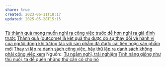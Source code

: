```yaml
---
share: true
created: 2023-06-11T18:17
updated: 2025-05-28T15:15
---
```

[Từ thành quả mong muốn nghĩ ra công việc trước dễ hơn nghĩ ra giả định trước](../T%E1%BB%AB%20th%C3%A0nh%20qu%E1%BA%A3%20mong%20mu%E1%BB%91n%20ngh%C4%A9%20ra%20c%C3%B4ng%20vi%E1%BB%87c%20tr%C6%B0%E1%BB%9Bc%20d%E1%BB%85%20h%C6%A1n%20ngh%C4%A9%20ra%20gi%E1%BA%A3%20%C4%91%E1%BB%8Bnh%20tr%C6%B0%E1%BB%9Bc.md)
[Thành quả (outcome) là kết quả thu được do sự thay đổi về hành vi của người dùng khi tương tác với sản phẩm đã được cải tiến hoặc sản phẩm mới](../Th%C3%A0nh%20qu%E1%BA%A3,%20th%C3%A0nh%20ph%E1%BA%A9m,%20t%E1%BA%A7m%20nh%C3%ACn,%20m%E1%BB%A5c%20ti%C3%AAu/Th%C3%A0nh%20qu%E1%BA%A3%20(outcome)%20l%C3%A0%20k%E1%BA%BFt%20qu%E1%BA%A3%20thu%20%C4%91%C6%B0%E1%BB%A3c%20do%20s%E1%BB%B1%20thay%20%C4%91%E1%BB%95i%20v%E1%BB%81%20h%C3%A0nh%20vi%20c%E1%BB%A7a%20ng%C6%B0%E1%BB%9Di%20d%C3%B9ng%20khi%20t%C6%B0%C6%A1ng%20t%C3%A1c%20v%E1%BB%9Bi%20s%E1%BA%A3n%20ph%E1%BA%A9m%20%C4%91%C3%A3%20%C4%91%C6%B0%E1%BB%A3c%20c%E1%BA%A3i%20ti%E1%BA%BFn%20ho%E1%BA%B7c%20s%E1%BA%A3n%20ph%E1%BA%A9m%20m%E1%BB%9Bi.md)
[Thay vì lập ra danh sách công việc, hãy thử lập ra danh sách không phải công việc xem](./Thay%20v%C3%AC%20l%E1%BA%ADp%20ra%20danh%20s%C3%A1ch%20c%C3%B4ng%20vi%E1%BB%87c,%20h%C3%A3y%20th%E1%BB%AD%20l%E1%BA%ADp%20ra%20danh%20s%C3%A1ch%20kh%C3%B4ng%20ph%E1%BA%A3i%20c%C3%B4ng%20vi%E1%BB%87c%20xem.md)
Nguồn:: [Tự ngẫm nghĩ, trải nghiệm](../../../%CE%9E%20Ngu%E1%BB%93n/T%E1%BB%B1%20ng%E1%BA%ABm%20ngh%C4%A9,%20tr%E1%BA%A3i%20nghi%E1%BB%87m.md)
[Tính năng giống như thú nuôi, ta dễ quên những thứ cần có cho nó](../../../C%C3%B4ng%20ngh%E1%BB%87%20th%C3%B4ng%20tin/K%E1%BB%B9%20thu%E1%BA%ADt%20ph%E1%BA%A7n%20m%E1%BB%81m/Th%E1%BB%9Di%20gian%20ho%C3%A0n%20th%C3%A0nh/T%C3%ADnh%20n%C4%83ng%20gi%E1%BB%91ng%20nh%C6%B0%20th%C3%BA%20nu%C3%B4i,%20ta%20d%E1%BB%85%20qu%C3%AAn%20nh%E1%BB%AFng%20th%E1%BB%A9%20c%E1%BA%A7n%20c%C3%B3%20cho%20n%C3%B3.md)
